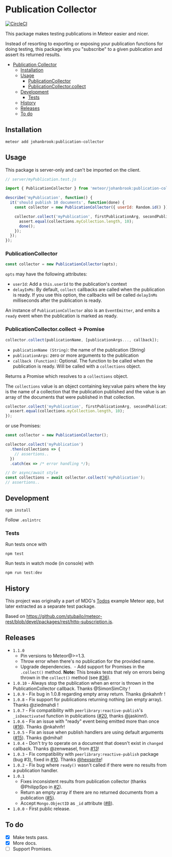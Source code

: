# Publication Collector

[![CircleCI](https://img.shields.io/circleci/project/johanbrook/meteor-publication-collector.svg?maxAge=2592000)]()

This package makes testing publications in Meteor easier and nicer.

Instead of resorting to exporting or exposing your publication functions for doing testing, this package lets you "subscribe" to a given publication and assert its returned results.

<!-- START doctoc generated TOC please keep comment here to allow auto update -->
<!-- DON'T EDIT THIS SECTION, INSTEAD RE-RUN doctoc TO UPDATE -->

- [Publication Collector](#publication-collector)
  - [Installation](#installation)
  - [Usage](#usage)
    - [PublicationCollector](#publicationcollector)
    - [PublicationCollector.collect](#publicationcollectorcollect)
  - [Development](#development)
    - [Tests](#tests)
  - [History](#history)
  - [Releases](#releases)
  - [To do](#to-do)

<!-- END doctoc generated TOC please keep comment here to allow auto update -->

## Installation

```
meteor add johanbrook:publication-collector
```

## Usage

This package is server-only and can't be imported on the client.

```js
// server/myPublication.test.js

import { PublicationCollector } from 'meteor/johanbrook:publication-collector';

describe('myPublication', function() {
  it('should publish 10 documents', function(done) {
    const collector = new PublicationCollector({ userId: Random.id() });

    collector.collect('myPublication', firstPublicationArg, secondPublicationArg, (collections) => {
      assert.equal(collections.myCollection.length, 10);
      done();
    });
  });
});
```

### PublicationCollector

```js
const collector = new PublicationCollector(opts);
```

`opts` may have the following attributes:
- `userId`: Add a `this.userId` to the publication's context
- `delayInMs`: By default, `collect` callbacks are called when the publication is ready. If you use this option, the callbacks will be called `delayInMs` milliseconds after the publication is ready.

An instance of `PublicationCollector` also is an `EventEmitter`, and emits a `ready` event when the publication is marked as ready.

### PublicationCollector.collect -> Promise

```js
collector.collect(publicationName, [publicationArgs..., callback]);
```

- `publicationName (String)`:  the name of the publication (String)
- `publicationArgs`: zero or more arguments to the publication
- `callback (Function)`: Optional. The function to be called when the publication is ready. Will be called with a `collections` object.

Returns a Promise which resolves to a `collections` object.

The `collections` value is an object containing key:value pairs where the key is the name of a collection that the publication published and the value is an array of the documents that were published in that collection.

```js
collector.collect('myPublication', firstPublicationArg, secondPublicationArg, (collections) => {
  assert.equal(collections.myCollection.length, 10);
});
```

or use Promises:

```js
const collector = new PublicationCollector();

collector.collect('myPublication')
  .then(collections => {
    // assertions..
  })
  .catch(ex => /* error handling */);

// Or async/await style
const collections = await collector.collect('myPublication');
// assertions..
```

## Development

```
npm install
```

Follow `.eslintrc`

### Tests

Run tests once with

```
npm test
```

Run tests in watch mode (in console) with

```
npm run test:dev
```

## History

This project was originally a part of MDG's [Todos](https://github.com/meteor/todos) example Meteor app, but later extracted as a separate test package.

Based on https://github.com/stubailo/meteor-rest/blob/devel/packages/rest/http-subscription.js.

## Releases

- `1.1.0`
  - Pin versions to Meteor@>=1.3.
  - Throw error when there's no publication for the provided name.
  - Upgrade dependencies.
  - Add support for Promises in the `.collect()` method. **Note:** This breaks tests that rely on errors being thrown in the `collect()` method (see [#36](https://github.com/johanbrook/meteor-publication-collector/issues/36)).
- `1.0.10` - Always stop the publication when an error is thrown in the PublicationCollector callback. Thanks @SimonSimCity !
- `1.0.9` - Fix bug in 1.0.8 regarding empty array return. Thanks @nkahnfr !
- `1.0.8` - Fix support for publications returning nothing (an empty array). Thanks @ziedmahdi !
- `1.0.7` - Fix compatibility with `peerlibrary:reactive-publish`'s `_isDeactivated` function in publications ([#20](https://github.com/johanbrook/meteor-publication-collector/pull/23), thanks @jaskinn!).
- `1.0.6` - Fix an issue with "ready" event being emitted more than once ([#16](https://github.com/johanbrook/meteor-publication-collector/pull/16)). Thanks @nkahnfr!
- `1.0.5` - Fix an issue when publish handlers are using default arguments ([#15](https://github.com/johanbrook/meteor-publication-collector/pull/15)). Thanks @dmihal!
- `1.0.4` - Don't try to operate on a document that doesn't exist in `changed` callback. Thanks @zenweasel, from [#13](https://github.com/johanbrook/meteor-publication-collector/pull/13)!
- `1.0.3` - Fix compatibility with `peerlibrary:reactive-publish` package (bug #3), fixed in [#10](https://github.com/johanbrook/meteor-publication-collector/pull/10). Thanks [@hexsprite](https://github.com/hexsprite)!
- `1.0.2` - Fix bug where `ready()` wasn't called if there were no results from a publication handler.
- `1.0.1`
  - Fixes inconsistent results from publication collector (thanks @PhilippSpo in [#2](https://github.com/johanbrook/meteor-publication-collector/issues/2)).
  - Return an empty array if there are no returned documents from a publication ([#5](https://github.com/johanbrook/meteor-publication-collector/issues/5)).
  - Accept `Mongo.ObjectID` as `_id` attribute ([#8](https://github.com/johanbrook/meteor-publication-collector/issues/8)).
- `1.0.0` - First public release.

## To do

- [x] Make tests pass.
- [x] More docs.
- [ ] Support Promises.
